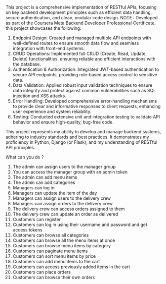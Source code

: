 This project is a comprehensive implementation of RESTful APIs, focusing on key backend development principles such as efficient data handling, secure authentication, and clean, modular code design. 
NOTE : Developed as part of the Coursera Meta Backend Developer Professional Certificate, this project showcases the following:

1. Endpoint Design: Created and managed multiple API endpoints with well-defined routes to ensure smooth data flow and seamless integration with front-end systems.
2. CRUD Operations: Implemented full CRUD (Create, Read, Update, Delete) functionalities, ensuring reliable and efficient interactions with the database.
3. Authentication & Authorization: Integrated JWT-based authentication to secure API endpoints, providing role-based access control to sensitive data.
4. Data Validation: Applied robust input validation techniques to ensure data integrity and protect against common vulnerabilities such as SQL injection and XSS attacks.
5. Error Handling: Developed comprehensive error-handling mechanisms to provide clear and informative responses to client requests, enhancing user experience and system reliability.
6. Testing: Conducted extensive unit and integration testing to validate API behavior and ensure high-quality, bug-free code.

   
This project represents my ability to develop and manage backend systems, adhering to industry standards and best practices. It demonstrates my proficiency in Python, Django (or Flask), and my understanding of RESTful API principles.

What can you do ?
 1. The admin can assign users to the manager group
 2. You can access the manager group with an admin token
 3. The admin can add menu items
 4. The admin can add categories
 5. Managers can log in
 6. Managers can update the item of the day
 7. Managers can assign users to the delivery crew
 8. Managers can assign orders to the delivery crew
 9. The delivery crew can access orders assigned to them
 10. The delivery crew can update an order as delivered
 11. Customers can register
 12. Customers can log in using their username and password and get access tokens
 13. Customers can browse all categories
 14. Customers can browse all the menu items at once
 15. Customers can browse menu items by category
 16. Customers can paginate menu items
 17. Customers can sort menu items by price
 18. Customers can add menu items to the cart
 19. Customers can access previously added items in the cart
 20. Customers can place orders
 21. Customers can browse their own orders
